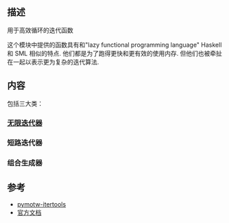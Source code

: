## 描述

用于高效循环的迭代函数

这个模块中提供的函数具有和"lazy functional programming language" Haskell 和 SML 相似的特点. 他们都是为了跑得更快和更有效的使用内存. 但他们也被牵扯在一起以表示更为复杂的迭代算法.

## 内容

包括三大类：

### [无限迭代器](infinite_iterators.md)

### 短路迭代器

### 组合生成器

## 参考

- [pymotw-itertools](https://pymotw.com/2/itertools/)
- [官方文档](https://docs.python.org/2/library/itertools.html)
